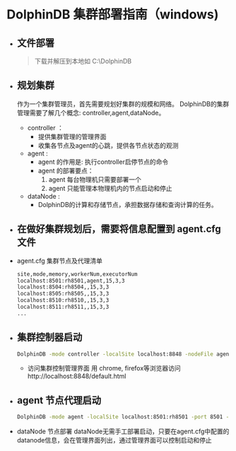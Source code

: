 # DolphinDB 集群部署指南（windows)

* ## 文件部署

    > 下载并解压到本地如 C:\DolphinDB

* ## 规划集群
     作为一个集群管理员，首先需要规划好集群的规模和网络。
     DolphinDB的集群管理需要了解几个概念: controller,agent,dataNode。
    * controller ：
        * 提供集群管理的管理界面
        * 收集各节点及agent的心跳，提供各节点状态的观测
    * agent : 
        * agent 的作用是: 执行controller启停节点的命令
        * agent 的部署要点：
           1. agent 每台物理机只需要部署一个
           1. agent 只能管理本物理机内的节点启动和停止
    * dataNode :
        * DolphinDB的计算和存储节点，承担数据存储和查询计算的任务。

* ## 在做好集群规划后，需要将信息配置到 agent.cfg 文件
* agent.cfg  集群节点及代理清单
    ```sh
    site,mode,memory,workerNum,executorNum
    localhost:8501:rh8501,agent,15,3,3
    localhost:8504:rh8504,,15,3,3
    localhost:8505:rh8505,,15,3,3
    localhost:8510:rh8510,,15,3,3
    localhost:8511:rh8511,,15,3,3
    ...
    ```   
* ## 集群控制器启动
    ```sh
    DolphinDB -mode controller -localSite localhost:8848 -nodeFile agent.cfg
    ```
    * 访问集群控制管理界面
    用 chrome, firefox等浏览器访问 http://localhost:8848/default.html

* ## agent 节点代理启动
    ```sh
    DolphinDB -mode agent -localSite localhost:8501:rh8501 -port 8501 -controllerSite localhost:8848 -logFile agent8501.log
    ```
* dataNode 节点部署
    dataNode无需手工部署启动，只要在agent.cfg中配置的datanode信息，会在管理界面列出，通过管理界面可以控制启动和停止
